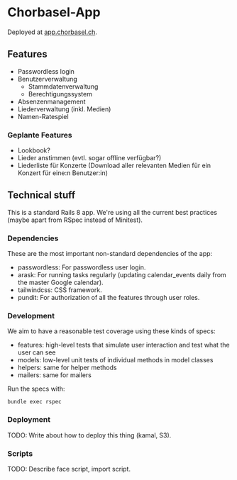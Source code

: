 # Chorbasel-App

Deployed at [app.chorbasel.ch](https://app.chorbasel.ch/). 

## Features

* Passwordless login
* Benutzerverwaltung
  * Stammdatenverwaltung
  * Berechtigungssystem
* Absenzenmanagement
* Liederverwaltung (inkl. Medien)
* Namen-Ratespiel

### Geplante Features

* Lookbook?
* Lieder anstimmen (evtl. sogar offline verfügbar?)
* Liederliste für Konzerte (Download aller relevanten Medien für ein Konzert für eine:n Benutzer:in)

## Technical stuff

This is a standard Rails 8 app. We're using all the current best practices (maybe apart from RSpec instead of Minitest).

### Dependencies

These are the most important non-standard dependencies of the app:

* passwordless: For passwordless user login.
* arask: For running tasks regularly (updating calendar_events daily from the master Google calendar).
* tailwindcss: CSS framework.
* pundit: For authorization of all the features through user roles.

### Development

We aim to have a reasonable test coverage using these kinds of specs:

* features: high-level tests that simulate user interaction and test what the user can see
* models: low-level unit tests of individual methods in model classes
* helpers: same for helper methods
* mailers: same for mailers

Run the specs with:
```
bundle exec rspec
```

### Deployment

TODO: Write about how to deploy this thing (kamal, S3).

### Scripts

TODO: Describe face script, import script.
